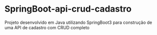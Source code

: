 # SpringBoot-api-crud-cadastro
Projeto desenvolvido em Java utilizando SpringBoot3 para construção de uma API de cadastro com CRUD completo
